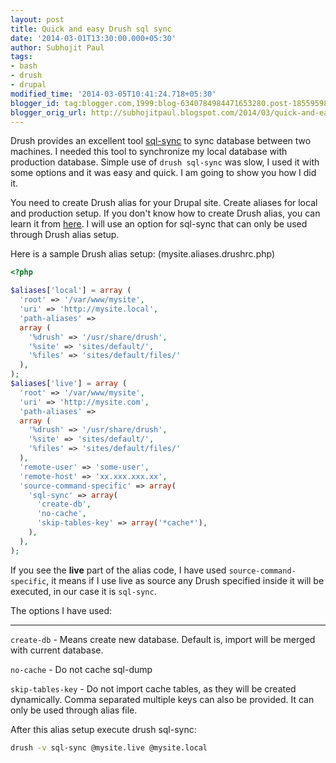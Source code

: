 ```yaml
---
layout: post
title: Quick and easy Drush sql sync
date: '2014-03-01T13:30:00.000+05:30'
author: Subhojit Paul
tags:
- bash
- drush
- drupal
modified_time: '2014-03-05T10:41:24.718+05:30'
blogger_id: tag:blogger.com,1999:blog-6340784984471653280.post-1855959870169667219
blogger_orig_url: http://subhojitpaul.blogspot.com/2014/03/quick-and-easy-drush-sql-sync.html
---
```


Drush provides an excellent tool [sql-sync](http://drush.ws/#sql-sync) to sync database between two machines. I needed this tool to synchronize my local database with production database. Simple use of `drush sql-sync` was slow, I used it with some options and it was easy and quick. I am going to show you how I did it.

You need to create Drush alias for your Drupal site. Create aliases for local and production setup. If you don't know how to create Drush alias, you can learn it from [here](http://ryankois.com/blog/2012/09/03/drush-site-aliases-are-awesome/)</span>. I will use an option for sql-sync that can only be used through Drush alias setup.

Here is a sample Drush alias setup: (mysite.aliases.drushrc.php)

```php
<?php

$aliases['local'] = array (
  'root' => '/var/www/mysite',
  'uri' => 'http://mysite.local',
  'path-aliases' =>
  array (
    '%drush' => '/usr/share/drush',
    '%site' => 'sites/default/',
    '%files' => 'sites/default/files/'
  ),
);
$aliases['live'] = array (
  'root' => '/var/www/mysite',
  'uri' => 'http://mysite.com',
  'path-aliases' =>
  array (
    '%drush' => '/usr/share/drush',
    '%site' => 'sites/default/',
    '%files' => 'sites/default/files/'
  ),
  'remote-user' => 'some-user',
  'remote-host' => 'xx.xxx.xxx.xx',
  'source-command-specific' => array(
    'sql-sync' => array(
      'create-db',
      'no-cache',
      'skip-tables-key' => array('*cache*'),
    ),
  ),
);
```

If you see the **live** part of the alias code, I have used `source-command-specific`, it means if I use live as source any Drush specified inside it will be executed, in our case it is `sql-sync`.

The options I have used:
******
`create-db` - Means create new database. Default is, import will be merged with current database.

`no-cache` - Do not cache sql-dump

`skip-tables-key` - Do not import cache tables, as they will be created dynamically. Comma separated multiple keys can also be provided. It can only be used through alias file.

After this alias setup execute drush sql-sync:

```bash
drush -v sql-sync @mysite.live @mysite.local
```

